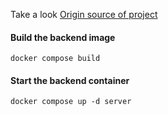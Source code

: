 Take a look [Origin source of project](https://dev.to/francescoxx/javascript-fullstack-web-app-nextjs-docker-4d44)

#### Build the backend image
`docker compose build` 

#### Start the backend container
`docker compose up -d server`
